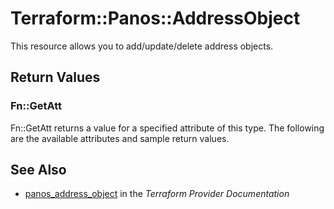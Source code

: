 # Terraform::Panos::AddressObject

This resource allows you to add/update/delete address objects.

## Return Values

### Fn::GetAtt

Fn::GetAtt returns a value for a specified attribute of this type. The following are the available attributes and sample return values.

## See Also

* [panos_address_object](https://www.terraform.io/docs/providers/panos/r/address_object.html) in the _Terraform Provider Documentation_